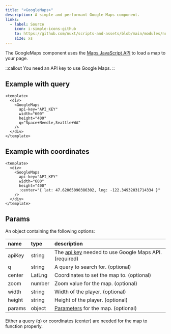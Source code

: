 ```yaml
---
title: "<GoogleMaps>"
description: A simple and performant Google Maps component.
links:
  - label: Source
    icon: i-simple-icons-github
    to: https://github.com/nuxt/scripts-and-assets/blob/main/modules/nuxt-third-party-capital/src/runtime/components/GoogleMaps.ts
    size: xs
---
```


The GoogleMaps component uses the [Maps JavaScript API](https://developers.google.com/maps/documentation/javascript) to load a map to your page.

::callout
You need an API key to use Google Maps.
::

## Example with query

```vue
<template>
  <div>
    <GoogleMaps
      api-key="API_KEY"
      width="600"
      height="400"
      q="Space+Needle,Seattle+WA"
    />
  </div>
</template>
```

## Example with coordinates

```vue
<template>
  <div>
    <GoogleMaps
      api-key="API_KEY"
      width="600"
      height="400"
      :center="{ lat: 47.62065090386302, lng: -122.34932031714334 }"
    />
  </div>
</template>
```

## Params

An object containing the following options:

| name | type | description                       |
|:-----|:-------|:--------------------------------|
| apiKey | string | The [api key](https://developers.google.com/maps/documentation/javascript/get-api-key) needed to use Google Maps API. (required)|
| q | string | A query to search for. (optional)|
| center | LatLng | Coordinates to set the map to. (optional) |
| zoom | number | Zoom value for the map. (optional) |
| width | string | Width of the player. (optional)|
| height | string | Height of the player. (optional)|
| params | object | [Parameters](https://developers.google.com/maps/documentation/javascript/load-maps-js-api#optional_parameters) for the map. (optional)|

Either a query (q) or coordinates (center) are needed for the map to function properly.
